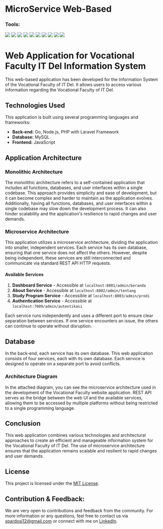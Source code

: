 # MicroService Web-Based

### <summary><strong>Tools:</strong></summary>
<p>
    <img src="https://img.shields.io/badge/Code-Go-blue?logo=go&logoColor=white" />
    <img src="https://img.shields.io/badge/Server-Node.js-green?logo=node.js&logoColor=white" />
    <img src="https://img.shields.io/badge/Framework-Laravel-red?logo=laravel&logoColor=white" />
    <img src="https://img.shields.io/badge/Code-PHP-blue?logo=php" />
    <img src="https://img.shields.io/badge/Database-MySQL-orange?logo=mysql" />
    <img src="https://img.shields.io/badge/Database-SQLyog-red?logo=sqlyog" />
    <img src="https://img.shields.io/badge/Server-XAMPP-yellow?logo=apache" />
    <img src="https://img.shields.io/badge/Tool-npm-red?logo=npm&logoColor=white" />
    <img src="https://img.shields.io/badge/API-REST%20API-blue?logo=swagger&logoColor=white" />
    <img src="https://img.shields.io/badge/Tool-Postman-orange?logo=postman&logoColor=white" />
</p>

# Web Application for Vocational Faculty IT Del Information System

This web-based application has been developed for the Information System of the Vocational Faculty of IT Del. It allows users to access various information regarding the Vocational Faculty of IT Del.

## Technologies Used

This application is built using several programming languages and frameworks:

- **Back-end:** Go, Node.js, PHP with Laravel Framework
- **Database:** MySQL
- **Frontend:** JavaScript

## Application Architecture

### Monolithic Architecture

The monolithic architecture refers to a self-contained application that includes all functions, databases, and user interfaces within a single codebase. This approach provides simplicity and ease of development, but it can become complex and harder to maintain as the application evolves. Additionally, having all functions, databases, and user interfaces within a single codebase may slow down the development process. It can also hinder scalability and the application's resilience to rapid changes and user demands.

### Microservice Architecture

This application utilizes a microservice architecture, dividing the application into smaller, independent services. Each service has its own database, ensuring that one service does not affect the others. However, despite being independent, these services are still interconnected and communicate via standard REST API HTTP requests.

#### Available Services

1. **Dashboard Service** - Accessible at `localhost:8001/admin/beranda`
2. **About Service** - Accessible at `localhost:8002/admin/tentang`
3. **Study Program Service** - Accessible at `localhost:8003/admin/prodi`
4. **Authentication Service** - Accessible at `localhost:7009/admin/autentikasi`

Each service runs independently and uses a different port to ensure clear separation between services. If one service encounters an issue, the others can continue to operate without disruption.

## Database

In the back-end, each service has its own database. This web application consists of four services, each with its own database. Each service is designed to operate on a separate port to avoid conflicts.

### Architecture Diagram

In the attached diagram, you can see the microservice architecture used in the development of the Vocational Faculty website application. REST API serves as the bridge between the web UI and the available services, allowing them to be accessed by multiple platforms without being restricted to a single programming language.

## Conclusion

This web application combines various technologies and architectural approaches to create an efficient and manageable information system for the Vocational Faculty of IT Del. The use of microservice architecture ensures that the application remains scalable and resilient to rapid changes and user demands.

## License

This project is licensed under the [MIT License](LICENSE).

## Contribution & Feedback:
We are very open to contributions and feedback from the community. For more information or any questions, feel free to contact us via [spardosi12@gmail.com](mailto:spardosi12@gmail.com) or connect with me on [LinkedIn](https://www.linkedin.com/in/sion-pardosi-961607254/).
